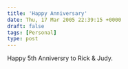 ```yaml
---
title: 'Happy Anniversary'
date: Thu, 17 Mar 2005 22:39:15 +0000
draft: false
tags: [Personal]
type: post
---
```


Happy 5th Anniversry to Rick & Judy.